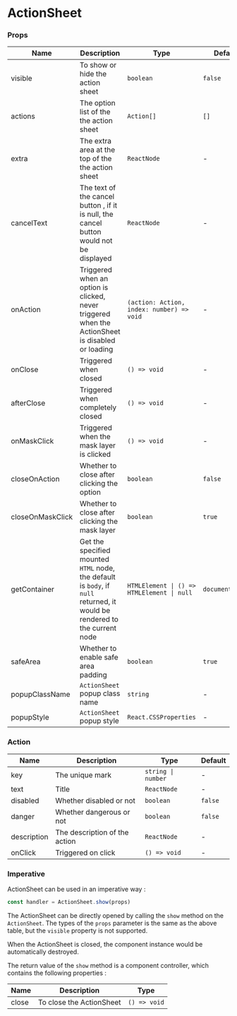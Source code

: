 # ActionSheet

<code src="./demos/demo1.tsx"></code>

### Props

| Name             | Description                                                                                                                | Type                                       | Default         |
| ---------------- | -------------------------------------------------------------------------------------------------------------------------- | ------------------------------------------ | --------------- |
| visible          | To show or hide the action sheet                                                                                           | `boolean`                                  | `false`         |
| actions          | The option list of the the action sheet                                                                                    | `Action[]`                                 | `[]`            |
| extra            | The extra area at the top of the the action sheet                                                                          | `ReactNode`                                | -               |
| cancelText       | The text of the cancel button , if it is null, the cancel button would not be displayed                                    | `ReactNode`                                | -               |
| onAction         | Triggered when an option is clicked, never triggered when the ActionSheet is disabled or loading                           | `(action: Action, index: number) => void`  | -               |
| onClose          | Triggered when closed                                                                                                      | `() => void`                               | -               |
| afterClose       | Triggered when completely closed                                                                                           | `() => void`                               | -               |
| onMaskClick      | Triggered when the mask layer is clicked                                                                                   | `() => void`                               | -               |
| closeOnAction    | Whether to close after clicking the option                                                                                 | `boolean`                                  | `false`         |
| closeOnMaskClick | Whether to close after clicking the mask layer                                                                             | `boolean`                                  | `true`          |
| getContainer     | Get the specified mounted `HTML` node, the default is `body`, if `null` returned, it would be rendered to the current node | `HTMLElement \| () => HTMLElement \| null` | `document.body` |
| safeArea         | Whether to enable safe area padding                                                                                        | `boolean`                                  | `true`          |
| popupClassName   | `ActionSheet` popup class name                                                                                             | `string`                                   | -               |
| popupStyle       | `ActionSheet` popup style                                                                                                  | `React.CSSProperties`                      | -               |

### Action

| Name        | Description                   | Type               | Default |
| ----------- | ----------------------------- | ------------------ | ------- |
| key         | The unique mark               | `string \| number` | -       |
| text        | Title                         | `ReactNode`        | -       |
| disabled    | Whether disabled or not       | `boolean`          | `false` |
| danger      | Whether dangerous or not      | `boolean`          | `false` |
| description | The description of the action | `ReactNode`        | -       |
| onClick     | Triggered on click            | `() => void`       | -       |

### Imperative

ActionSheet can be used in an imperative way :

```ts | pure
const handler = ActionSheet.show(props)
```

The ActionSheet can be directly opened by calling the `show` method on the `ActionSheet`. The types of the `props` parameter is the same as the above table, but the `visible` property is not supported.

When the ActionSheet is closed, the component instance would be automatically destroyed.

The return value of the `show` method is a component controller, which contains the following properties :

| Name  | Description              | Type         |
| ----- | ------------------------ | ------------ |
| close | To close the ActionSheet | `() => void` |
